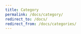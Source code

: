 ```yaml
---
title: Category
permalink: /docs/category/
redirect_to: /docs/
redirect_from: /docs/categories/
---
```

